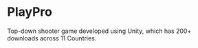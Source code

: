 # PlayPro
Top-down shooter game developed using Unity, which has 200+ downloads across 11 Countries.
